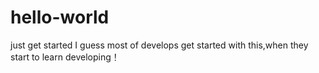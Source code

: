 # hello-world
just get started
I guess most of develops get started with this,when they start to learn developing！
